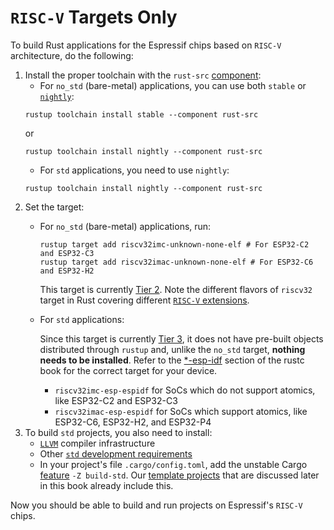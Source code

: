 # `RISC-V` Targets Only

To build Rust applications for the Espressif chips based on `RISC-V` architecture, do the following:

1. Install the proper toolchain with the `rust-src` [component][rustup-book-components]:
    - For `no_std` (bare-metal) applications, you can use both `stable` or [`nightly`][rustup-book-channel-nightly]:
    ```shell
    rustup toolchain install stable --component rust-src
    ```
    or
    ```shell
    rustup toolchain install nightly --component rust-src
    ```
    - For `std` applications, you need to use `nightly`:
    ```shell
    rustup toolchain install nightly --component rust-src
    ```
2. Set the target:
    - For `no_std` (bare-metal) applications, run:

      ```shell
      rustup target add riscv32imc-unknown-none-elf # For ESP32-C2 and ESP32-C3
      rustup target add riscv32imac-unknown-none-elf # For ESP32-C6 and ESP32-H2
      ```

      This target is currently [Tier 2][rust-lang-book--platform-support-tier2]. Note the different flavors of `riscv32` target in Rust covering different [`RISC-V` extensions][wiki-riscv-standard-extensions].

    - For `std` applications:

      Since this target is currently [Tier 3][rust-lang-book--platform-support-tier3], it does not have pre-built objects distributed through `rustup` and, unlike the `no_std` target, **nothing needs to be installed**. Refer to the [*-esp-idf][rust-lang-book--platform-support--esp-idf] section of the rustc book for the correct target for your device.

      - `riscv32imc-esp-espidf` for SoCs which do not support atomics, like ESP32-C2 and ESP32-C3
      - `riscv32imac-esp-espidf` for SoCs which support atomics, like ESP32-C6, ESP32-H2, and ESP32-P4
3. To build `std` projects, you also need to install:
    - [`LLVM`][llvm-website] compiler infrastructure
    - Other [`std` development requirements][rust-esp-book-std-requirements]
    - In your project's file `.cargo/config.toml`, add the unstable Cargo [feature][cargo-book-unstable-features] `-Z build-std`. Our [template projects][rust-esp-book-write-app-generate-project] that are discussed later in this book already include this.

Now you should be able to build and run projects on Espressif's `RISC-V` chips.

[rustup-book-channel-nightly]: https://rust-lang.github.io/rustup/concepts/channels.html#working-with-nightly-rust
[rustup-book-components]: https://rust-lang.github.io/rustup/concepts/components.html
[rust-lang-book--platform-support-tier2]: https://doc.rust-lang.org/nightly/rustc/platform-support.html#tier-2
[wiki-riscv-standard-extensions]: https://en.wikichip.org/wiki/risc-v/standard_extensions
[rust-lang-book--platform-support-tier3]: https://doc.rust-lang.org/nightly/rustc/platform-support.html#tier-3
[rust-lang-book--platform-support--esp-idf]: https://doc.rust-lang.org/nightly/rustc/platform-support/esp-idf.html
[llvm-website]: https://llvm.org/
[cargo-book-unstable-features]: https://doc.rust-lang.org/cargo/reference/unstable.html
[rust-esp-book-write-app-generate-project]: ../writing-your-own-application/generate-project/index.md
[rust-esp-book-std-requirements]: ./std-requirements.md
